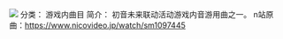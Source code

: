 ![](//static.kivo.wiki/images/music/cover/ijbzH0gYWyexbwfRPDQqccGdiSE3N8fw.png)
分类： 游戏内曲目
简介：
初音未来联动活动游戏内音游用曲之一。
n站原曲：https://www.nicovideo.jp/watch/sm1097445
